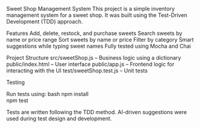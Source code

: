 Sweet Shop Management System
This project is a simple inventory management system for a sweet shop. It was built using the Test-Driven Development (TDD) approach.

Features
Add, delete, restock, and purchase sweets
Search sweets by name or price range
Sort sweets by name or price
Filter by category
Smart suggestions while typing sweet names
Fully tested using Mocha and Chai


Project Structure
src/sweetShop.js – Business logic using a dictionary
public/index.html – User interface
public/app.js – Frontend logic for interacting with the UI
test/sweetShop.test.js – Unit tests


Testing

Run tests using:
bash
npm install  
npm test

Tests are written following the TDD method.
AI-driven suggestions were used during test design and development.
